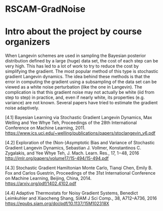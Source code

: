 # RSCAM-GradNoise
# Intro about the project by course organizers
When Langevin schemes are used in sampling the Bayesian posterior distribution defined
by a large (huge) data set, the cost of each step can be very high. This has led to a lot of
work to try to reduce the cost by simplifying the gradient. The most popular method of this
type is stochastic gradient Langevin dynamics. The idea behind these methods is that the
error in computing the gradient using a subsampling of the data set can be viewed as a
white noise perturbation (like the one in Langevin). The complication is that this gradient
noise may not actually be white (iid from step to step) in practice, and, even if nearly white,
its properties (e.g. variance) are not known. Several papers have tried to estimate the
gradient noise adaptively.

[4.1] Bayesian Learning via Stochastic Gradient Langevin Dynamics, Max Welling and Yee
Whye Teh, Proceedings of the 28th International Conference on Machine Learning, 2011.
https://www.ics.uci.edu/~welling/publications/papers/stoclangevin_v6.pdf

[4.2] Exploration of the (Non-)Asymptotic Bias and Variance of Stochastic Gradient
Langevin Dynamics, Sebastian J. Vollmer, Konstantinos C. Zygalakis, and Yee Whye Teh,
J. Mach. Learn. Res., 17, 1−48, 2016
http://jmlr.org/papers/volume17/15-494/15-494.pdf

[4.3] Stochastic Gradient Hamiltonian Monte Carlo, Tianqi Chen, Emily B. Fox and Carlos
Guestrin, Proceedings of the 31st International Conference on Machine Learning, Beijing,
China, 2014.
https://arxiv.org/pdf/1402.4102.pdf


[4.4] Adaptive Thermostats for Noisy Gradient Systems, Benedict Leimkuhler and
Xiaocheng Shang, SIAM J Sci Comp., 38, A712–A736, 2016
https://epubs.siam.org/doi/pdf/10.1137/15M102318X
